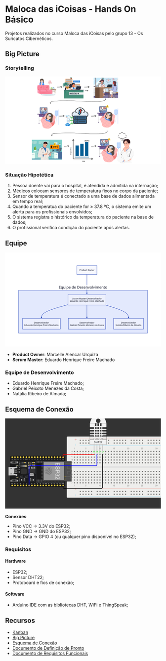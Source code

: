 # Maloca das iCoisas - Hands On Básico

Projetos realizados no curso Maloca das iCoisas pelo grupo 13 - Os Suricatos Cibernéticos.

## Big Picture
### Storytelling
![Big Picture](./big_picture.png)
### Situação Hipotética

1. Pessoa doente vai para o hospital, é atendida e admitida na internação;
2. Médicos colocam sensores de temperatura fixos no corpo da paciente;
3. Sensor de temperatura é conectado a uma base de dados alimentada em tempo real;
4. Quando a temperatua do paciente for ≥ 37.8 ºC, o sistema emite um alerta para os profissionais envolvidos;
5. O sistema registra o histórico da temperatura do paciente na base de dados;
6. O profissional verifica condição do paciente após alertas.

## Equipe

<div align="center">

![Organograma](./organograma.svg)

</div>

- **Product Owner**: Marcelle Alencar Urquiza
- **Scrum Master**: Eduardo Henrique Freire Machado

### Equipe de Desenvolvimento

- Eduardo Henrique Freire Machado;
- Gabriel Peixoto Menezes da Costa;
- Natália Ribeiro de Almada;

## Esquema de Conexão

![Esquema de Conexão](./esquema_de_conexao.jpeg)

**Conexões**:

- Pino VCC -> 3.3V do ESP32;
- Pino GND -> GND do ESP32;
- Pino Data -> GPIO 4 (ou qualquer pino disponível no ESP32);

### Requisitos

#### Hardware

- ESP32;
- Sensor DHT22;
- Protoboard e fios de conexão;

#### Software

- Arduino IDE com as bibliotecas DHT, WiFi e ThingSpeak;

## Recursos

- [Kanban](https://trello.com/b/ZGD00PBo/hands-on-maloca)
- [Big Picture]()
- [Esquema de Conexão](https://wokwi.com/projects/417194889520795649)
- [Documento de Definição de Pronto](https://docs.google.com/document/d/19DEppOgMY5BuyY0HxtlvK1HDf5n62W19/edit)
- [Documento de Requisitos Funcionais](https://docs.google.com/document/d/17LjGt8pkkPYk2qunanWLQsBvVkvb5q1w/edit)
